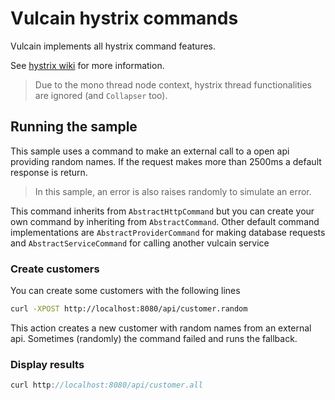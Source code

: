 # Vulcain hystrix commands

Vulcain implements all hystrix command features.

See [hystrix wiki](https://github.com/Netflix/Hystrix/wiki/Configuration) for more information.

> Due to the mono thread node context, hystrix thread functionalities are ignored (and ```Collapser``` too).

## Running the sample

This sample uses a command to make an external call to a open api providing random names.
If the request makes more than 2500ms a default response is return.

> In this sample, an error is also raises randomly to simulate an error.

This command inherits from ```AbstractHttpCommand``` but you can create your own command by inheriting from ```AbstractCommand```.
Other default command implementations are ```AbstractProviderCommand``` for making database requests and ```AbstractServiceCommand``` for calling another vulcain service


### Create customers

You can create some customers with the following lines

```bash
curl -XPOST http://localhost:8080/api/customer.random
```

This action creates a new customer with random names from an external api.
Sometimes (randomly) the command failed and runs the fallback.

### Display results

```js
curl http://localhost:8080/api/customer.all
```
